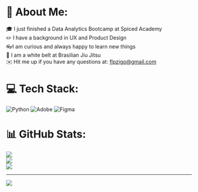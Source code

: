 # 💫 About Me:
:mortar_board: I just finished a Data Analytics Bootcamp at Spiced Academy<br>:pencil2: I have a background in UX and Product Design<br>:eyeglasses:I am curious and always happy to learn new things<br>:kimono: I am a white belt at Brasilian Jiu Jitsu<br>:envelope: Hit me up if you have any questions at: flpzigo@gmail.com


# 💻 Tech Stack:
![Python](https://img.shields.io/badge/python-3670A0?style=for-the-badge&logo=python&logoColor=ffdd54) ![Adobe](https://img.shields.io/badge/adobe-%23FF0000.svg?style=for-the-badge&logo=adobe&logoColor=white) ![Figma](https://img.shields.io/badge/figma-%23F24E1E.svg?style=for-the-badge&logo=figma&logoColor=white)
# 📊 GitHub Stats:
![](https://github-readme-stats.vercel.app/api?username=FilipZi9o&theme=dark&hide_border=false&include_all_commits=false&count_private=false)<br/>
![](https://github-readme-streak-stats.herokuapp.com/?user=FilipZi9o&theme=dark&hide_border=false)<br/>
![](https://github-readme-stats.vercel.app/api/top-langs/?username=FilipZi9o&theme=dark&hide_border=false&include_all_commits=false&count_private=false&layout=compact)


---
[![](https://visitcount.itsvg.in/api?id=FilipZi9o&icon=0&color=0)](https://visitcount.itsvg.in)

<!-- Proudly created with GPRM ( https://gprm.itsvg.in ) -->
